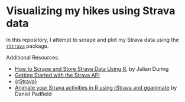 # Visualizing my hikes using Strava data

In this repository, I attempt to scrape and plot my Strava data using the [`rStrava`](https://fawda123.github.io/rStrava/) package.

Additional Resources:  
* [How to Scrape and Store Strava Data Using R](https://rviews.rstudio.com/2021/11/22/strava-data/), by Julian During  
* [Getting Started with the Strava API](https://developers.strava.com/docs/getting-started/)  
* [{rStrava}](https://github.com/fawda123/rStrava) 
* [Animate your Strava activities in R using rStrava and gganimate](https://padpadpadpad.github.io/post/animate-your-strava-activities-using-rstrava-and-gganimate/) by Daniel Padfield
